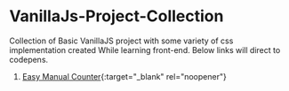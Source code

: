 # VanillaJs-Project-Collection
Collection of Basic VanillaJS project with some variety of css implementation created While learning front-end. Below links will direct to codepens.

1. [Easy Manual Counter](https://codepen.io/Ai_J/pen/yLXQErz){:target="_blank" rel="noopener"}

